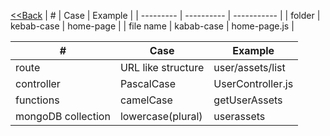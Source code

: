 [<<Back](../README.md)
| #         | Case       | Example     |
| --------- | ---------- | ----------- |
| folder    | kebab-case | home-page   |
| file name | kabab-case  | home-page.js |

| #                  | Case               | Example           |
| ------------------ | ------------------ | ----------------- |
| route              | URL like structure | user/assets/list  |
| controller         | PascalCase         | UserController.js |
| functions          | camelCase          | getUserAssets     |
| mongoDB collection | lowercase(plural)  | userassets        |
